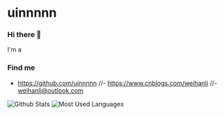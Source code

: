 # uinnnnn
### Hi there 👋

I'm a 

### Find me

- <https://github.com/uinnnnn>
//- <https://www.cnblogs.com/weihanli>
//- <weihanli@outlook.com>

![Github Stats](https://github-readme-stats.vercel.app/api?username=WeihanLi&show_icons=true&theme=dark&count_private=true)
![Most Used Languages](https://github-readme-stats.vercel.app/api/top-langs/?username=WeihanLi&theme=dark&layout=compact)
